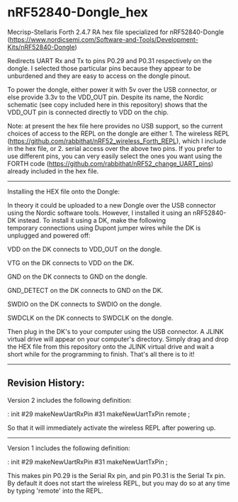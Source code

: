 # nRF52840-Dongle_hex
Mecrisp-Stellaris Forth 2.4.7 RA hex file specialized for nRF52840-Dongle (https://www.nordicsemi.com/Software-and-Tools/Development-Kits/nRF52840-Dongle)

Redirects UART Rx and Tx to pins P0.29 and P0.31 respectively on the dongle. I selected
those particular pins because they appear to be unburdened and they are easy to 
access on the dongle pinout.  

To power the dongle, either power it with 5v over the USB connector, or else provide 3.3v to the VDD_OUT pin.  Despite its name, the Nordic schematic (see copy included here in this repository) shows that the VDD_OUT pin is connected directly to VDD on the chip.

Note: at present the hex file here provides no USB support, so the current choices of access to the REPL 
on the dongle are either 1.  The wireless REPL (https://github.com/rabbithat/nRF52_wireless_Forth_REPL), 
which I include in the hex file, or 2. serial access over the above two pins.  If you prefer to use different 
pins, you can very easily select the ones you want using the FORTH code (https://github.com/rabbithat/nRF52_change_UART_pins) 
already included in the hex file.

-----------------------------------------------------------------------
Installing the HEX file onto the Dongle:

In theory it could be uploaded to a new Dongle over the USB connector 
using the Nordic software tools.  However, I installed it using an 
nRF52840-DK instead.  To install it using a DK, make the following  
temporary connections using Dupont jumper wires while the DK is
unplugged and powered off:

VDD on the DK connects to VDD_OUT on the dongle.

VTG on the DK connects to VDD on the DK.

GND on the DK connects to GND on the dongle.

GND_DETECT on the DK connects to GND on the DK.

SWDIO on the DK connects to SWDIO on the dongle.

SWDCLK on the DK connects to SWDCLK on the dongle.

Then plug in the DK's to your computer using the USB
connector.  A JLINK virtual drive will appear on your computer's 
directory.  Simply drag and drop the HEX file from this
repository onto the JLINK virtual drive and wait a short 
while for the programming to finish.  That's all there is 
to it!  


-----------------------------------------------------------------------
Revision History:
-----------------------------------------------------------------------

Version 2 includes the following definition:

: init #29 makeNewUartRxPin #31 makeNewUartTxPin remote ;

So that it will immediately activate the wireless REPL after powering up.

---------------------------------------------------------------------------

Version 1 includes the following definition:

: init #29 makeNewUartRxPin #31 makeNewUartTxPin ;

This makes pin P0.29 is the Serial Rx pin, and pin P0.31 is the Serial Tx pin.
By default it does not start the wireless REPL, but you may do so at
any time by typing 'remote' into the REPL.
